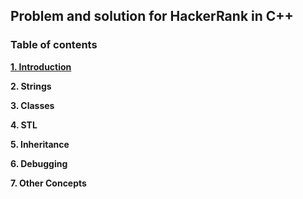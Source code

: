 ## Problem and solution for HackerRank in C++

### Table of contents

**[1. Introduction](https://github.com/Tointech/Hackerrank-solutions/tree/master/C%2B%2B/Introduction)**

**2. Strings**

**3. Classes**

**4. STL**

**5. Inheritance**

**6. Debugging**

**7. Other Concepts**